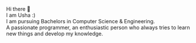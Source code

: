 Hi there 👋\
I am Usha :)\
I am pursuing Bachelors in Computer Science & Engineering.\
A passionate programmer, an enthusiastic person who always tries to learn new things and develop my knowledge.
